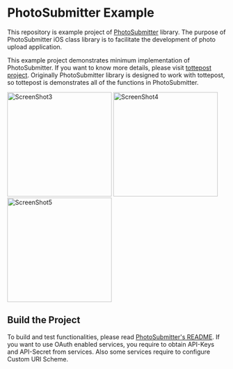 PhotoSubmitter Example
=================================
This repository is example project of [PhotoSubmitter](https://github.com/kent013/PhotoSubmitter) library. The purpose of PhotoSubmitter iOS class library is to facilitate the development of photo upload application.

This example project demonstrates minimum implementation of PhotoSubmitter. If you want to know more details, please visit [tottepost project](https://github.com/kent013/tottepost). Originally PhotoSubmitter library is designed to work with tottepost, so tottepost is demonstrates all of the functions in PhotoSubmitter.

<img src="http://github.com/kent013/tottepost/raw/master/AppStore/screenshot3_en.png"
 alt="ScreenShot3" title="ScreenShot3" height = 240 >
<img src="http://github.com/kent013/tottepost/raw/master/AppStore/screenshot4_en.png"
 alt="ScreenShot4" title="ScreenShot4" height = 240 />
<img src="http://github.com/kent013/tottepost/raw/master/AppStore/screenshot5_en.png"
 alt="ScreenShot5" title="ScreenShot5" height = 240 />

Build the Project
-------------------------
To build and test functionalities, please read [PhotoSubmitter's README](https://github.com/kent013/PhotoSubmitter). If you want to use OAuth enabled services, you require to obtain API-Keys and API-Secret from services. Also some services require to configure Custom URI Scheme.